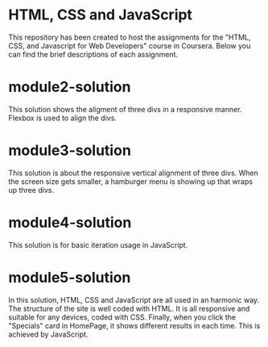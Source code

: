 # HTML, CSS and JavaScript

This repository has been created to host the assignments for the "HTML, CSS, and Javascript for Web Developers" course in Coursera.
Below you can find the brief descriptions of each assignment.

# module2-solution
This solution shows the aligment of three divs in a responsive manner. Flexbox is used to align the divs.

# module3-solution
This solution is about the responsive vertical alignment of three divs. When the screen size gets smaller, a hamburger menu is showing up that wraps up three divs.

# module4-solution
This solution is for basic iteration usage in JavaScript.

# module5-solution
In this solution, HTML, CSS and JavaScript are all used in an harmonic way. The structure of the site is well coded with HTML. It is all responsive and suitable for any devices, coded with CSS. Finally, when you click the "Specials" card in HomePage, it shows different results in each time. This is achieved by JavaScript.
